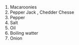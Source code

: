 1. Macaroonies
2. Pepper Jack , Chedder Chesse
3. Pepper
4. Salt
5. Oil
6. Boiling watter 
7. Onion
